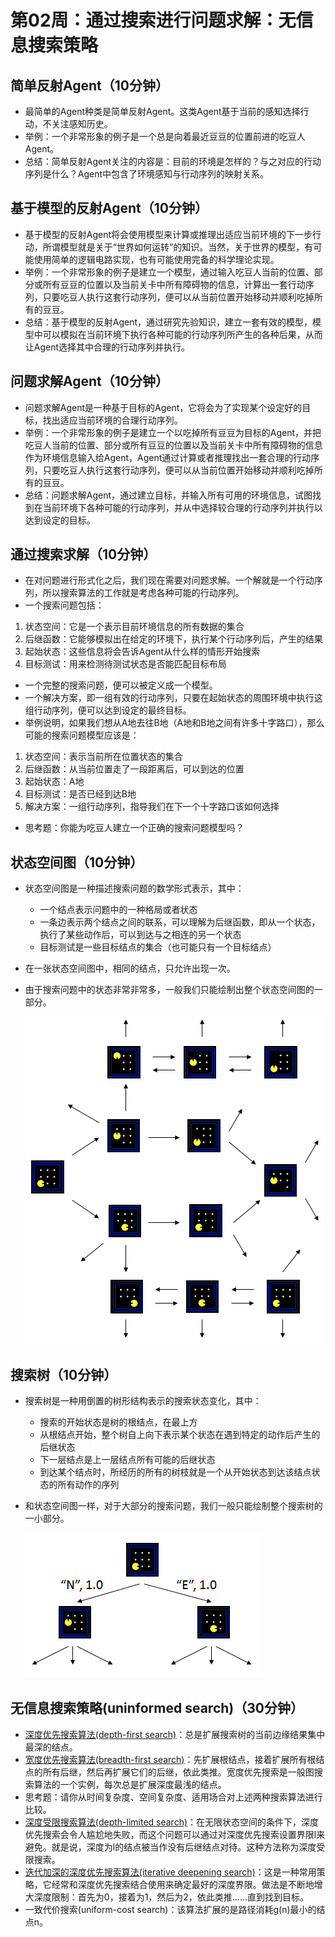 # 第02周：通过搜索进行问题求解：无信息搜索策略

## 简单反射Agent（10分钟）
- 最简单的Agent种类是简单反射Agent。这类Agent基于当前的感知选择行动，不关注感知历史。
- 举例：一个非常形象的例子是一个总是向着最近豆豆的位置前进的吃豆人Agent。
- 总结：简单反射Agent关注的内容是：目前的环境是怎样的？与之对应的行动序列是什么？Agent中包含了环境感知与行动序列的映射关系。

## 基于模型的反射Agent（10分钟）
- 基于模型的反射Agent将会使用模型来计算或推理出适应当前环境的下一步行动，所谓模型就是关于“世界如何运转”的知识。当然，关于世界的模型，有可能使用简单的逻辑电路实现，也有可能使用完备的科学理论实现。
- 举例：一个非常形象的例子是建立一个模型，通过输入吃豆人当前的位置、部分或所有豆豆的位置以及当前关卡中所有障碍物的信息，计算出一套行动序列，只要吃豆人执行这套行动序列，便可以从当前位置开始移动并顺利吃掉所有的豆豆。
- 总结：基于模型的反射Agent，通过研究先验知识，建立一套有效的模型，模型中可以模拟在当前环境下执行各种可能的行动序列所产生的各种后果，从而让Agent选择其中合理的行动序列并执行。

## 问题求解Agent（10分钟）
- 问题求解Agent是一种基于目标的Agent，它将会为了实现某个设定好的目标，找出适应当前环境的合理行动序列。
- 举例：一个非常形象的例子是建立一个以吃掉所有豆豆为目标的Agent，并把吃豆人当前的位置、部分或所有豆豆的位置以及当前关卡中所有障碍物的信息作为环境信息输入给Agent，Agent通过计算或者推理找出一套合理的行动序列，只要吃豆人执行这套行动序列，便可以从当前位置开始移动并顺利吃掉所有的豆豆。
- 总结：问题求解Agent，通过建立目标，并输入所有可用的环境信息，试图找到在当前环境下各种可能的行动序列，并从中选择较合理的行动序列并执行以达到设定的目标。

## 通过搜索求解（10分钟）
- 在对问题进行形式化之后，我们现在需要对问题求解。一个解就是一个行动序列，所以搜索算法的工作就是考虑各种可能的行动序列。
- 一个搜索问题包括：
1. 状态空间：它是一个表示目前环境信息的所有数据的集合
2. 后继函数：它能够模拟出在给定的环境下，执行某个行动序列后，产生的结果
3. 起始状态：这些信息将会告诉Agent从什么样的情形开始搜索
4. 目标测试：用来检测待测试状态是否能匹配目标布局
- 一个完整的搜索问题，便可以被定义成一个模型。
- 一个解决方案，即一组有效的行动序列，只要在起始状态的周围环境中执行这组行动序列，便可以达到设定的最终目标。
- 举例说明，如果我们想从A地去往B地（A地和B地之间有许多十字路口），那么可能的搜索问题模型应该是：
1. 状态空间：表示当前所在位置状态的集合
2. 后继函数：从当前位置走了一段距离后，可以到达的位置
3. 起始状态：A地
4. 目标测试：是否已经到达B地
5. 解决方案：一组行动序列，指导我们在下一个十字路口该如何选择
- 思考题：你能为吃豆人建立一个正确的搜索问题模型吗？

## 状态空间图（10分钟）
- 状态空间图是一种描述搜索问题的数学形式表示，其中：
    - 一个结点表示问题中的一种格局或者状态
    - 一条边表示两个结点之间的联系，可以理解为后继函数，即从一个状态，执行了某些动作后，可以到达与之相连的另一个状态
    - 目标测试是一些目标结点的集合（也可能只有一个目标结点）
- 在一张状态空间图中，相同的结点，只允许出现一次。
- 由于搜索问题中的状态非常非常多，一般我们只能绘制出整个状态空间图的一部分。

    ![以Pacman为例的状态空间图局部](images/w2-1.png)

## 搜索树（10分钟）
- 搜索树是一种用倒置的树形结构表示的搜索状态变化，其中：
    - 搜索的开始状态是树的根结点，在最上方
    - 从根结点开始，整个树自上向下表示某个状态在遇到特定的动作后产生的后继状态
    - 下一层结点是上一层结点所有可能的后继状态
    - 到达某个结点时，所经历的所有的树枝就是一个从开始状态到达该结点状态的所有动作的序列
- 和状态空间图一样，对于大部分的搜索问题，我们一般只能绘制整个搜索树的一小部分。

    ![以Pacman为例的搜索树局部](images/w2-2.png)

## 无信息搜索策略(uninformed search)（30分钟）
- [深度优先搜索算法(depth-first search)](https://baike.baidu.com/item/深度优先搜索/5224976)：总是扩展搜索树的当前边缘结果集中最深的结点。
- [宽度优先搜索算法(breadth-first search)](https://baike.baidu.com/item/宽度优先搜索)：先扩展根结点，接着扩展所有根结点的所有后继，然后再扩展它们的后继，依此类推。宽度优先搜索是一般图搜索算法的一个实例，每次总是扩展深度最浅的结点。
- 思考题：请你从时间复杂度、空间复杂度、适用场合对上述两种搜索算法进行比较。
- [深度受限搜索算法(depth-limited search)](https://baike.baidu.com/item/深度受限搜索/22717582)：在无限状态空间的条件下，深度优先搜索会令人尴尬地失败，而这个问题可以通过对深度优先搜索设置界限l来避免。就是说，深度为l的结点被当作没有后继结点对待。这种方法称为深度受限搜索。
- [迭代加深的深度优先搜索算法(iterative deepening search)](https://baike.baidu.com/item/迭代深化深度优先搜索)：这是一种常用策略，它经常和深度优先搜索结合使用来确定最好的深度界限。做法是不断地增大深度限制：首先为0，接着为1，然后为2，依此类推……直到找到目标。
- 一致代价搜索(uniform-cost search)：该算法扩展的是路径消耗g(n)最小的结点n。